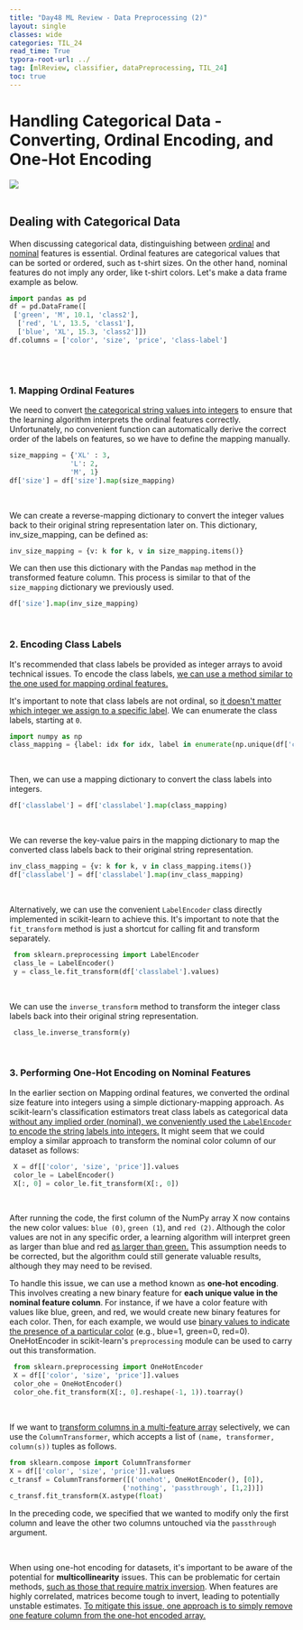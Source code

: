 ```yaml
---
title: "Day48 ML Review - Data Preprocessing (2)"
layout: single
classes: wide
categories: TIL_24
read_time: True
typora-root-url: ../
tag: [mlReview, classifier, dataPreprocessing, TIL_24]
toc: true 
---
```


# Handling Categorical Data - Converting, Ordinal Encoding, and One-Hot Encoding

<img src="/blog/images/2024-08-07-TIL24_Day48/F6EB4DB5-A21F-4352-AF12-57B2710381F1_1_102_o.jpeg"><br><br>



## Dealing with Categorical Data

When discussing categorical data, distinguishing between <u>ordinal</u> and <u>nominal</u> features is essential. Ordinal features are categorical values that can be sorted or ordered, such as t-shirt sizes. On the other hand, nominal features do not imply any order, like t-shirt colors. Let's make a data frame example as below. 

```python
import pandas as pd
df = pd.DataFrame([
 ['green', 'M', 10.1, 'class2'],
  ['red', 'L', 13.5, 'class1'],
  ['blue', 'XL', 15.3, 'class2']])
df.columns = ['color', 'size', 'price', 'class-label']
```

<br><br>

### 1. Mapping Ordinal Features

We need to convert <u>the categorical string values into integers</u> to ensure that the learning algorithm interprets the ordinal features correctly. Unfortunately, no convenient function can automatically derive the correct order of the labels on features, so we have to define the mapping manually.

```python
size_mapping = {'XL' : 3, 
               'L': 2,
               'M', 1}
df['size'] = df['size'].map(size_mapping)
```

<br>

We can create a reverse-mapping dictionary to convert the integer values back to their original string representation later on. This dictionary, inv_size_mapping, can be defined as: 
```python
inv_size_mapping = {v: k for k, v in size_mapping.items()}
```
We can then use this dictionary with the Pandas `map` method in the transformed feature column. This process is similar to that of the `size_mapping` dictionary we previously used.

```python
df['size'].map(inv_size_mapping)
```

<br>

### 2. Encoding Class Labels

It's recommended that class labels be provided as integer arrays to avoid technical issues. To encode the class labels, <u>we can use a method similar to the one used for mapping ordinal features.</u> 

It's important to note that class labels are not ordinal, so <u>it doesn't matter which integer we assign to a specific label</u>. We can enumerate the class labels, starting at `0`.

```python
import numpy as np
class_mapping = {label: idx for idx, label in enumerate(np.unique(df['classlabel']))}
```

<br>

Then, we can use a mapping dictionary to convert the class labels into integers.

```python
df['classlabel'] = df['classlabel'].map(class_mapping)
```

<br>

We can reverse the key-value pairs in the mapping dictionary to map the converted class labels back to their original string representation. 

```python
inv_class_mapping = {v: k for k, v in class_mapping.items()}
df['classlabel'] = df['classlabel'].map(inv_class_mapping)
```

<br>

Alternatively, we can use the convenient `LabelEncoder` class directly implemented in scikit-learn to achieve this. It's important to note that the `fit_transform` method is just a shortcut for calling fit and transform separately.

```python
 from sklearn.preprocessing import LabelEncoder
 class_le = LabelEncoder()
 y = class_le.fit_transform(df['classlabel'].values)
```

<br>

We can use the `inverse_transform` method to transform the integer class labels back into their original string representation.

```python
 class_le.inverse_transform(y)
```

<br>

### 3. Performing One-Hot Encoding on Nominal Features

In the earlier section on Mapping ordinal features, we converted the ordinal size feature into integers using a simple dictionary-mapping approach. As scikit-learn's classification estimators treat class labels as categorical data <u>without any implied order (nominal), we conveniently used the `LabelEncoder` to encode the string labels into integers.</u> It might seem that we could employ a similar approach to transform the nominal color column of our dataset as follows:

```python
 X = df[['color', 'size', 'price']].values
 color_le = LabelEncoder()
 X[:, 0] = color_le.fit_transform(X[:, 0])
```

<br>

After running the code, the first column of the NumPy array X now contains the new color values: `blue (0)`, `green (1`), and `red (2)`. Although the color values are not in any specific order, a learning algorithm will interpret green as larger than blue and red <u>as larger than green.</u> This assumption needs to be corrected, but the algorithm could still generate valuable results, although they may need to be revised.

To handle this issue, we can use a method known as **one-hot encoding**. This involves creating a new binary feature for **each unique value in the nominal feature column**. For instance, if we have a color feature with values like blue, green, and red, we would create new binary features for each color. Then, for each example, we would use <u>binary values to indicate the presence of a particular color</u> (e.g., blue=1, green=0, red=0). OneHotEncoder in scikit-learn's `preprocessing` module can be used to carry out this transformation.

```python
 from sklearn.preprocessing import OneHotEncoder
 X = df[['color', 'size', 'price']].values
 color_ohe = OneHotEncoder()
 color_ohe.fit_transform(X[:, 0].reshape(-1, 1)).toarray()
```

<br>

If we want to <u>transform columns in a multi-feature array</u> selectively, we can use the `ColumnTransformer`, which accepts a list of `(name, transformer, column(s))` tuples as follows.

```python
from sklearn.compose import ColumnTransformer
X = df[['color', 'size', 'price']].values
c_transf = ColumnTransformer([('onehot', OneHotEncoder(), [0]),
                            ('nothing', 'passthrough', [1,2])])
c_transf.fit_transform(X.astype(float)
```

In the preceding code, we specified that we wanted to modify only the first column and leave the other two columns untouched via the `passthrough` argument.

<br>

When using one-hot encoding for datasets, it's important to be aware of the potential for **multicollinearity** issues. This can be problematic for certain methods, <u>such as those that require matrix inversion</u>. When features are highly correlated, matrices become tough to invert, leading to potentially unstable estimates. <u>To mitigate this issue, one approach is to simply remove one feature column from the one-hot encoded array.</u>

<br><br>

